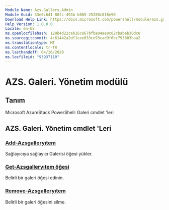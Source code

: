 ```yaml
---
Module Name: Azs.Gallery.Admin
Module Guid: 33e0c641-80fc-493b-b065-25280c018e90
Download Help Link: https://docs.microsoft.com/powershell/module/azs.gallery.admin
Help Version: 1.0.0.0
Locale: en-US
ms.openlocfilehash: 128b4d22cab16c867bfba04ae0c82cbabab30dc8
ms.sourcegitcommit: 4c61442a2df1cee633ce93cad9f6bc793803baa2
ms.translationtype: MT
ms.contentlocale: tr-TR
ms.lasthandoff: 04/16/2020
ms.locfileid: "93937110"
---
```

# AZS. Galeri. Yönetim modülü
## Tanım
Microsoft AzureStack PowerShell: Galeri cmdlet 'leri

## AZS. Galeri. Yönetim cmdlet 'Leri
### [Add-Azsgalleryıtem](Add-AzsGalleryItem.md)
Sağlayıcıya sağlayıcı Galerisi öğesi yükler.

### [Get-Azsgalleryıtem öğesi](Get-AzsGalleryItem.md)
Belirli bir galeri öğesi edinin.

### [Remove-Azsgalleryıtem](Remove-AzsGalleryItem.md)
Belirli bir galeri öğesini silme.


